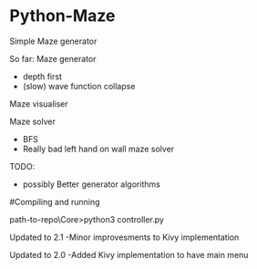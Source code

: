 # Python-Maze
Simple Maze generator

So far:
  Maze generator
  - depth first
  - (slow) wave function collapse
  
  Maze visualiser
  
  Maze solver 
  - BFS
  - Really bad left hand on wall maze solver

TODO:
  - possibly Better generator algorithms
  
#Compiling and running

path-to-repo\Core>python3 controller.py



Updated to 2.1
-Minor improvesments to Kivy implementation

Updated to 2.0
-Added Kivy implementation to have main menu